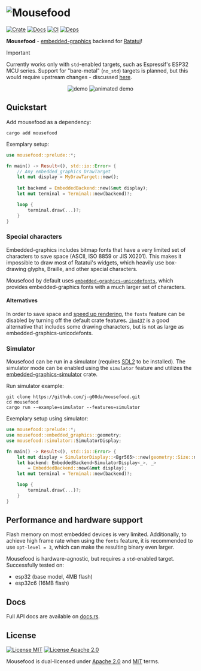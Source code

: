 # ![Mousefood](https://github.com/j-g00da/mousefood/blob/599f1026d37c8d6308a6df64a234dbefaedc0c6f/assets/logo/mousefood.svg?raw=true)

[![Crate](https://img.shields.io/crates/v/mousefood?logo=rust&style=flat-square&color=ebe94f)](https://crates.io/crates/mousefood)
[![Docs](https://img.shields.io/docsrs/mousefood?logo=rust&style=flat-square)](https://docs.rs/mousefood)
[![CI](https://img.shields.io/github/actions/workflow/status/j-g00da/mousefood/ci.yml?style=flat-square&logo=github)](https://github.com/j-g00da/mousefood/blob/main/.github/workflows/ci.yml)
[![Deps](https://deps.rs/crate/mousefood/latest/status.svg?style=flat-square)](https://deps.rs/crate/mousefood)

**Mousefood** - [embedded-graphics](https://crates.io/crates/embedded-graphics) backend
for [Ratatui](https://crates.io/crates/ratatui)!

> [!IMPORTANT]  
> Currently works only with `std`-enabled targets,
> such as Espressif's ESP32 MCU series.
> Support for "bare-metal" (`no_std`) targets is planned,
> but this would require upstream changes - discussed [here](https://github.com/ratatui/ratatui/discussions/1746).

<div align="center">

![demo](https://github.com/j-g00da/mousefood/blob/599f1026d37c8d6308a6df64a234dbefaedc0c6f/assets/demo.jpg?raw=true)
![animated demo](https://github.com/j-g00da/mousefood/blob/599f1026d37c8d6308a6df64a234dbefaedc0c6f/assets/demo.gif?raw=true)

</div>

## Quickstart

Add mousefood as a dependency:

```shell
cargo add mousefood
```

Exemplary setup:

```rust
use mousefood::prelude::*;

fn main() -> Result<(), std::io::Error> {
    // Any embedded_graphics DrawTarget
    let mut display = MyDrawTarget::new();
    
    let backend = EmbeddedBackend::new(&mut display);
    let mut terminal = Terminal::new(backend)?;

    loop {
        terminal.draw(...)?;
    }
}
```

### Special characters

Embedded-graphics includes bitmap fonts that have a very limited
set of characters to save space (ASCII, ISO 8859 or JIS X0201).
This makes it impossible to draw most of Ratatui's widgets,
which heavily use box-drawing glyphs, Braille,
and other special characters.

Mousefood by default uses [`embedded-graphics-unicodefonts`](https://crates.io/crates/embedded-graphics-unicodefonts),
which provides embedded-graphics fonts with a much larger set of characters.

#### Alternatives

In order to save space and [speed up rendering](#performance-and-hardware-support),
the `fonts` feature can be disabled by turning off the default crate features.
[`ibm437`](https://crates.io/crates/ibm437) is a good alternative that includes
some drawing characters, but is not as large as embedded-graphics-unicodefonts.

### Simulator

Mousefood can be run in a simulator
(requires [SDL2](https://wiki.libsdl.org/SDL2/Installation) to be installed).
The simulator mode can be enabled using the `simulator` feature and utilizes the
[embedded-graphics-simulator](https://crates.io/crates/embedded-graphics-simulator)
crate.

Run simulator example:

```shell
git clone https://github.com/j-g00da/mousefood.git
cd mousefood
cargo run --example=simulator --features=simulator
```

Exemplary setup using simulator:

```rust
use mousefood::prelude::*;
use mousefood::embedded_graphics::geometry;
use mousefood::simulator::SimulatorDisplay;

fn main() -> Result<(), std::io::Error> {
    let mut display = SimulatorDisplay::<Bgr565>::new(geometry::Size::new(128, 64));
    let backend: EmbeddedBackend<SimulatorDisplay<_>, _>
        = EmbeddedBackend::new(&mut display);
    let mut terminal = Terminal::new(backend)?;

    loop {
        terminal.draw(...)?;
    }
}
```

## Performance and hardware support

Flash memory on most embedded devices is very limited. Additionally,
to achieve high frame rate when using the `fonts` feature,
it is recommended to use `opt-level = 3`,
which can make the resulting binary even larger.

Mousefood is hardware-agnostic, but requires a `std`-enabled target.
Successfully tested on:

- esp32 (base model, 4MB flash)
- esp32c6 (16MB flash)

## Docs

Full API docs are available on [docs.rs](https://docs.rs/mousefood).

## License

[![License MIT](https://img.shields.io/badge/License-MIT-yellow.svg?style=flat-square&color=8d97b3)](LICENSE-MIT)
[![License Apache 2.0](https://img.shields.io/badge/License-Apache%202.0-blue.svg?style=flat-square&color=8d97b3)](LICENSE-APACHE)

Mousefood is dual-licensed under
[Apache 2.0](LICENSE-APACHE) and [MIT](LICENSE-MIT) terms.
